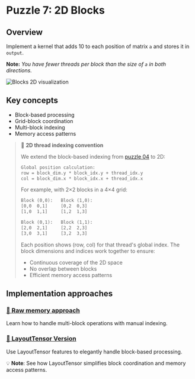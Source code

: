 # Puzzle 7: 2D Blocks

## Overview

Implement a kernel that adds 10 to each position of matrix `a` and stores it in `output`.

**Note:** _You have fewer threads per block than the size of `a` in both directions._

![Blocks 2D visualization](./media/videos/720p30/puzzle_07_viz.gif)

## Key concepts

- Block-based processing
- Grid-block coordination
- Multi-block indexing
- Memory access patterns

> 🔑 **2D thread indexing convention**
>
> We extend the block-based indexing from [puzzle 04](../puzzle_04/puzzle_04.md) to 2D:
>
> ```txt
> Global position calculation:
> row = block_dim.y * block_idx.y + thread_idx.y
> col = block_dim.x * block_idx.x + thread_idx.x
> ```
>
> For example, with 2×2 blocks in a 4×4 grid:
> ```txt
> Block (0,0):   Block (1,0):
> [0,0  0,1]     [0,2  0,3]
> [1,0  1,1]     [1,2  1,3]
>
> Block (0,1):   Block (1,1):
> [2,0  2,1]     [2,2  2,3]
> [3,0  3,1]     [3,2  3,3]
> ```
>
> Each position shows (row, col) for that thread's global index.
> The block dimensions and indices work together to ensure:
> - Continuous coverage of the 2D space
> - No overlap between blocks
> - Efficient memory access patterns

## Implementation approaches

### [🔰 Raw memory approach](./raw.md)
Learn how to handle multi-block operations with manual indexing.

### [📐 LayoutTensor Version](./layout_tensor.md)
Use LayoutTensor features to elegantly handle block-based processing.

💡 **Note**: See how LayoutTensor simplifies block coordination and memory access patterns.
